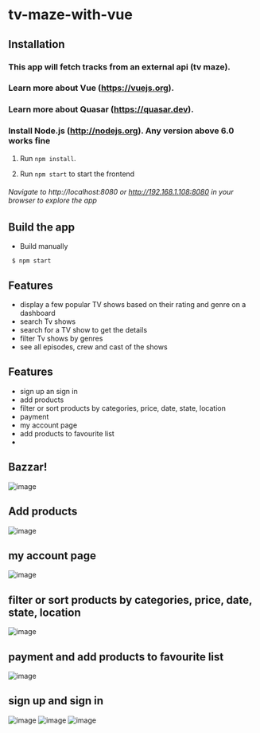 # tv-maze-with-vue

## Installation
###   This app will fetch tracks from an external api (tv maze). 

### Learn more about Vue (https://vuejs.org).
### Learn more about Quasar (https://quasar.dev).
### Install Node.js (http://nodejs.org). Any version above 6.0 works fine

1. Run `npm install`.

2. Run `npm start` to start the frontend

###### Navigate to http://localhost:8080 or http://192.168.1.108:8080 in your browser to explore the app

## Build the app
* Build manually
```
 $ npm start
```
## Features

* display a few popular TV shows based on their rating and genre on a dashboard
* search Tv shows
* search for a TV show to get the details
* filter Tv shows by genres
* see all episodes, crew and cast of the shows


## Features

* sign up an sign in
* add products
* filter or sort products by categories, price, date, state, location
* payment 
* my account page 
* add products to favourite list
* 
## Bazzar!
![image](https://user-images.githubusercontent.com/50028862/136008155-4d2d60e8-dd95-40c6-9581-fe2cba2caab9.png)
## Add products
![image](https://user-images.githubusercontent.com/50028862/136008193-c13fb47e-8a27-4a6d-8bd9-ff894c0525cc.png)
## my account page
![image](https://user-images.githubusercontent.com/50028862/136008229-98555350-042b-46db-b5cc-629ff57ec812.png)
## filter or sort products by categories, price, date, state, location
![image](https://user-images.githubusercontent.com/50028862/136008314-a6ecc2e3-1c49-4ac8-ac89-bcaa9df943af.png)
## payment and add products to favourite list
![image](https://user-images.githubusercontent.com/50028862/136008372-e103b009-6ba1-4391-a248-d363cb88d7c3.png)
## sign up and sign in
![image](https://user-images.githubusercontent.com/50028862/136008658-6039c2ee-b5c3-4ae0-9ae4-303a5ede457e.png)
![image](https://user-images.githubusercontent.com/50028862/136008719-d69e77dd-5568-462f-8ce9-86a9f306e015.png)
![image](https://user-images.githubusercontent.com/50028862/136008745-5397ff6d-21b2-4565-ad8b-60b189e7c12f.png)


